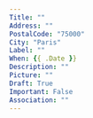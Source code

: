 ```yaml
---
Title: ""
Address: ""
PostalCode: "75000"
City: "Paris"
Label: ""
When: {{ .Date }}
Description: ""
Picture: ""
Draft: True
Important: False
Association: ""
---
```

